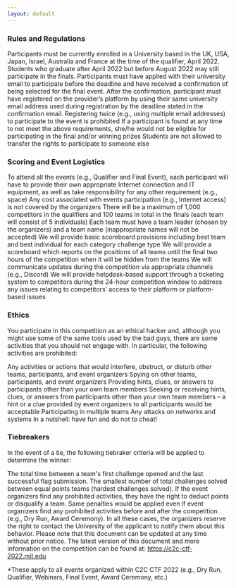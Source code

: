 ```yaml
---
layout: default
---
```


### Rules and Regulations

Participants must be currently enrolled in a University based in the UK, USA, Japan, Israel, Australia and France at the time of the qualifier, April 2022. Students who graduate after April 2022 but before August 2022 may still participate in the finals. 
Participants must have applied with their university email to participate before the deadline and have received a confirmation of being selected for the final event. After the confirmation, participant must have registered on the provider’s platform by using their same university email address used during registration by the deadline stated in the confirmation email.
Registering twice (e.g., using multiple email addresses) to participate to the event is prohibited
If a participant is found at any time to not meet the above requirements, she/he would not be eligible for participating in the final and/or winning prizes
Students are not allowed to transfer the rights to participate to someone else

### Scoring and Event Logistics

To attend all the events (e.g., Qualifier and Final Event), each participant will have to provide their own appropriate Internet connection and IT equipment, as well as take responsibility for any other requirement (e.g., space)
Any cost associated with events participation (e.g., Internet access) is not covered by the organizers
There will be a maximum of 1,000 competitors in the qualifiers and 100 teams in total in the finals (each team will consist of 5 individuals)
Each team must have a team leader (chosen by the organizers) and a team name (inappropriate names will not be accepted)
We will provide basic scoreboard provisions including best team and best individual for each category challenge type
We will provide a scoreboard which reports on the positions of all teams until the final two hours of the competition when it will be hidden from the teams
We will communicate updates during the competition via appropriate channels (e.g., Discord)
We will provide helpdesk-based support through a ticketing system to competitors during the 24-hour competition window to address any issues relating to competitors’ access to their platform or platform-based issues

### Ethics

You participate in this competition as an ethical hacker and, although you might use some of the same tools used by the bad guys, there are some activities that you should not engage with. In particular, the following activities are prohibited:

Any activities or actions that would interfere, obstruct, or disturb other teams, participants, and event organizers
Spying on other teams, participants, and event organizers
Providing hints, clues, or answers to participants other than your own team members
Seeking or receiving hints, clues, or answers from participants other than your own team members – a hint or a clue provided by event organizers to all participants would be acceptable
Participating in multiple teams
Any attacks on networks and systems
In a nutshell: have fun and do not to cheat!

### Tiebreakers

In the event of a tie, the following tiebraker criteria will be applied to determine the winner:

The total time between a team's first challenge opened and the last successful flag submission.
The smallest number of total challenges solved between equal points teams (hardest challenges solved).
If the event organizers find any prohibited activities, they have the right to deduct points or disqualify a team. Same penalties would be applied even if event organizers find any prohibited activities before and after the competition (e.g., Dry Run, Award Ceremony). In all these cases, the organizers reserve the right to contact the University of the applicant to notify them about this behavior. Please note that this document can be updated at any time without prior notice. The latest version of this document and more information on the competition can be found at: https://c2c-ctf-2022.mit.edu

*These apply to all events organized within C2C CTF 2022 (e.g., Dry Run, Qualifier, Webinars, Final Event, Award Ceremony, etc.)